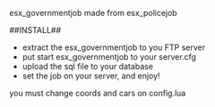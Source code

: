 esx_governmentjob made from esx_policejob

##INSTALL##

- extract the esx_governmentjob to you FTP server
- put start esx_governmentjob to your server.cfg
- upload the sql file to your database
- set the job on your server, and enjoy!

you must change coords and cars on config.lua

